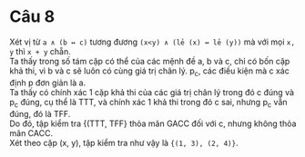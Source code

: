 # Câu 8

Xét vị từ `a ∧ (b ↔ c)` tương đương `(x<y) ∧ (lẻ (x) ↔ lẻ (y))` mà với mọi `x, y` thì `x + y` chẵn.\
Ta thấy trong số tám cặp có thể của các mệnh đề a, b và c, chỉ có bốn cặp khả thi, vì b và c sẽ luôn có cùng giá trị chân lý. p<sub>c</sub>, các điều kiện mà c xác định p đơn giản là a.\
Ta thấy có chính xác 1 cặp khả thi của các giá trị chân lý trong đó c đúng và p<sub>c</sub> đúng, cụ thể là TTT, và chính xác 1 khả thi trong đó c sai, nhưng p<sub>c</sub> vẫn đúng, đó là TFF.\
Do đó, tập kiểm tra {(TTT, TFF} thỏa mãn GACC đối với c, nhưng không thỏa mãn CACC.\
Xét theo cặp (x, y), tập kiểm tra như vậy là `{(1, 3), (2, 4)}`.